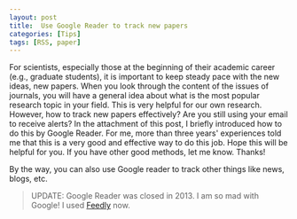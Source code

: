 ```yaml
---
layout: post
title:  Use Google Reader to track new papers
categories: [Tips]
tags: [RSS, paper]
---
```


For scientists, especially those at the beginning of their academic career (e.g., graduate students), it is important to keep steady pace with the new ideas, new papers. When you look through the content of the issues of journals, you will have a general idea about what is the most popular research topic in your field. This is very helpful for our own research. However, how to track new papers effectively? Are you still using your email to receive alerts? In the attachment of this post, I briefly introduced how to do this by Google Reader. For me, more than three years' experiences told me that this is a very good and effective way to do this job. Hope this will be helpful for you. If you have other good methods, let me know. Thanks!

By the way, you can also use Google reader to track other things like news, blogs, etc.

>UPDATE: Google Reader was closed in 2013. I am so mad with Google! I used [Feedly](http://feedly.com/index.html#welcome)  now.